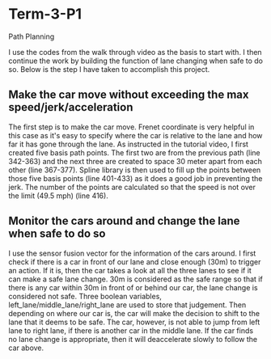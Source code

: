 # Term-3-P1
Path Planning

I use the codes from the walk through video as the basis to start with. I then continue the work by building the function of lane changing when safe to do so. Below is the step I have taken to accomplish this project.

## Make the car move without exceeding the max speed/jerk/acceleration
The first step is to make the car move. Frenet coordinate is very helpful in this case as it's easy to specify where the car is relative to the lane and how far it has gone through the lane. As instructed in the tutorial video, I first created five basis path points. The first two are from the previous path (line 342-363) and the next three are created to space 30 meter apart from each other (line 367-377). Spline library is then used to fill up the points between those five basis points (line 401-433) as it does a good job in preventing the jerk. The number of the points are calculated so that the speed is not over the limit (49.5 mph) (line 416). 

## Monitor the cars around and change the lane when safe to do so
I use the sensor fusion vector for the information of the cars around. I first check if there is a car in front of our lane and close enough (30m) to trigger an action. If it is, then the car takes a look at all the three lanes to see if it can make a safe lane change. 30m is considered as the safe range so that if there is any car within 30m in front of or behind our car, the lane change is considered not safe. Three boolean variables, left_lane/middle_lane/right_lane are used to store that judgement. Then depending on where our car is, the car will make the decision to shift to the lane that it deems to be safe. The car, however, is not able to jump from left lane to right lane, if there is another car in the middle lane. If the car finds no lane change is appropriate, then it will deaccelerate slowly to follow the car above. 
